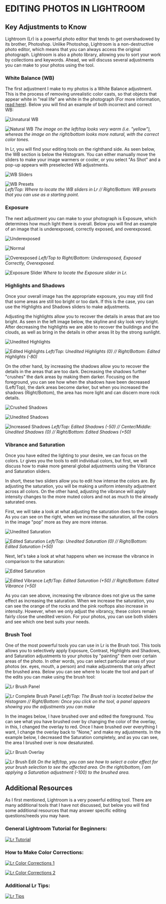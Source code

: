 # EDITING PHOTOS IN LIGHTROOM
## Key Adjustments to Know
Lightroom (Lr) is a powerful photo editor that tends to get overshadowed by its brother, Photoshop. Unlike Photoshop, Lightroom is a non-destructive photo editor, which means that you can always access the original photograph. Lightroom is also a photo library, allowing you to sort your work by collections and keywords. Ahead, we will discuss several adjustments you can make to your photos using the tool.

### White Balance (WB)
The first adjustment I make to my photos is a White Balance adjustment. This is the process of removing unrealistic color casts, so that objects that appear white in "real life" are white in the photograph (For more information, [read here](https://www.cambridgeincolour.com/tutorials/white-balance.htm)). Below you will find an example of both incorrect and correct WB:

![Unnatural WB](https://files.slack.com/files-pri/T0HTW3H0V-F012C84QZGV/unnatural.png?pub_secret=876d689647)  

![Natural WB](https://files.slack.com/files-pri/T0HTW3H0V-F0133EN6FR6/natural.png?pub_secret=7afb0caef4)
*The image on the left/top looks very warm (i.e. "yellow"), whereas the image on the right/bottom looks more natural, with the correct color tones.*

In Lr, you will find your editing tools on the righthand side. As seen below, the WB section is below the Histogram. You can either manually move the sliders to make your image warmers or cooler, or you select "As Shot" and a pop-up appears with preselected WB adjustments.

![WB Sliders](https://files.slack.com/files-pri/T0HTW3H0V-F012DRGKG5R/lr_wb_panel.png?pub_secret=be055680d0)  

![WB Presets](https://files.slack.com/files-pri/T0HTW3H0V-F012C84QZ5K/lr_wb_preset.png?pub_secret=faf3ddf0e3)  
*Left/Top: Where to locate the WB sliders in Lr // Right/Bottom: WB presets that you can use as a starting point.*

### Exposure
The next adjustment you can make to your photograph is Exposure, which determines how much light there is overall. Below you will find an example of an image that is underexposed, correctly exposed, and overexposed.

![Underexposed](https://files.slack.com/files-pri/T0HTW3H0V-F0126TX01P0/1._underexposed.png?pub_secret=ef2b6f704b)

![Normal](https://files.slack.com/files-pri/T0HTW3H0V-F012S92NTDF/2._normal.png?pub_secret=51a1c48636)

![Overexposed](https://files.slack.com/files-pri/T0HTW3H0V-F012DS8JCF5/3._overexposed.png?pub_secret=08ea45d22b)
*Left/Top to Right/Bottom: Underexposed, Exposed Correctly, Overexposed.*

![Exposure Slider](https://files.slack.com/files-pri/T0HTW3H0V-F012KR16C4U/lr_exp.png?pub_secret=ced205cc13)
*Where to locate the Exposure slider in Lr.*

### Highlights and Shadows
Once your overall image has the appropriate exposure, you may still find that some areas are still too bright or too dark. If this is the case, you can use the Highlights and Shadows sliders to make adjustments.  

Adjusting the highlights allow you to recover the details in areas that are too bright. As seen in the left image below, the skyline and sky look very bright. After decreasing the highlights we are able to recover the buildings and the clouds, as well as bring in the details in other areas lit by the strong sunlight.  

![Unedited Highlights](https://files.slack.com/files-pri/T0HTW3H0V-F012KRECYEQ/1._unedited_highlights.png?pub_secret=26c5ad5100)

![Edited Highlights](https://files.slack.com/files-pri/T0HTW3H0V-F0133FTBY8Y/2._edited_highlights.png?pub_secret=e74e853845)
*Left/Top: Unedited Highlights (0) // Right/Bottom: Edited Highlights (-80)*

On the other hand, by increasing the shadows allow you to recover the details in the areas that are too dark. Decreasing the shadows further "crushes" the dark areas by making them darker. Focusing on the foreground, you can see how when the shadows have been decreased (Left/Top), the dark areas become darker, but when you increased the shadows (Right/Bottom), the area has more light and can discern more rock details.

![Crushed Shadows](https://files.slack.com/files-pri/T0HTW3H0V-F012C9A1129/3._crunched_shadows.png?pub_secret=284d148a76)

![Unedited Shadows](https://files.slack.com/files-pri/T0HTW3H0V-F012DLFQK9Q/4._unedited_shadows.png?pub_secret=5dd42ee61f)

![Increased Shadows](https://files.slack.com/files-pri/T0HTW3H0V-F012DLFQKKL/5._increased_shadows.png?pub_secret=277bca97e8)
*Left/Top: Edited Shadows (-50) // Center/Middle: Unedited Shadows (0) // Right/Bottom: Edited Shadows (+50)*

### Vibrance and Saturation
Once you have edited the lighting to your desire, we can focus on the colors. Lr gives you the tools to edit individual colors, but first, we will discuss how to make more general global adjustments using the Vibrance and Saturation sliders.  

In short, these two sliders allow you to edit how intense the colors are. By adjusting the saturation, you will be making a uniform intensity adjustment across all colors. On the other hand, adjusting the vibrance will apply intensity changes to the more muted colors and not as much to the already saturated ones.  

First, we will take a look at what adjusting the saturation does to the image. As you can see on the right, when we increase the saturation, all the colors in the image "pop" more as they are more intense.  

![Unedited Saturation](https://files.slack.com/files-pri/T0HTW3H0V-F012KS4TR52/1._unedited.png?pub_secret=8da33813cb)

![Edited Saturation](https://files.slack.com/files-pri/T0HTW3H0V-F0133GHSQDN/3._saturation.png?pub_secret=dbc502f09b)
*Left/Top: Unedited Saturation (0) // Right/Bottom: Edited Saturation (+50)*

Next, let's take a look at what happens when we increase the vibrance in comparison to the saturation:

![Edited Saturation](https://files.slack.com/files-pri/T0HTW3H0V-F0133GHSQDN/3._saturation.png?pub_secret=dbc502f09b)

![Edited Vibrance](https://files.slack.com/files-pri/T0HTW3H0V-F012DTCACN7/2._vibrance.png?pub_secret=c577905b14)
*Left/Top: Edited Saturation (+50) // Right/Bottom: Edited Vibrance (+50)*

As you can see above, increasing the vibrance does not give us the same effect as increasing the saturation. When we increase the saturation, you can see the orange of the rocks and the pink rooftops also increase in intensity. However, when we only adjust the vibrancy, these colors remain fairly close the unedited version. For your photos, you can use both sliders and see which one best suits your needs.

### Brush Tool
One of the most powerful tools you can use in Lr is the Brush tool. This tools allows you to selectively apply Exposure, Contrast, Highlights and Shadows, and Saturation adjustments to your photos by "painting" them over certain areas of the photo. In other words, you can select particular areas of your photos (ex. eyes, mouth, a person) and make adjustments that only affect the brushed area. Below you can see where to locate the tool and part of the edits you can make using the brush tool:

![Lr Brush Panel](https://files.slack.com/files-pri/T0HTW3H0V-F0133H2084Q/1._brush_panel.png?pub_secret=bbfc895df0)

![Lr Complete Brush Panel](https://files.slack.com/files-pri/T0HTW3H0V-F012CAJJLMT/2._brush_panel_complete.png?pub_secret=f3ef80a1f0)
*Left/Top: The Brush tool is located below the Histogram // Right/Bottom: Once you click on the tool, a panel appears showing you the adjustments you can make*

In the images below, I have brushed over and edited the foreground. You can see what you have brushed over by changing the color of the overlay, in this, I changed the overlay to red. Once I have brushed over everything I want, I change the overlay back to "None," and make my adjustments. In the example below, I decreased the Saturation completely, and as you can see, the area I brushed over is now desaturated.

![Lr Brush Overlay](https://files.slack.com/files-pri/T0HTW3H0V-F011Z0562B1/3._brush_overlay.png?pub_secret=aa52668bfd)

![Lr Brush Edit](https://files.slack.com/files-pri/T0HTW3H0V-F011Z0560QP/4._brush_edit.png?pub_secret=b65a26e54f)
*On the left/top, you can see how to select a color effect for your brush selection to see the affected area. On the right/bottom, I am applying a Saturation adjustment (-100) to the brushed area.*

## Additional Resources
As I first mentioned, Lightroom is a very powerful editing tool. There are many additional tools that I have not discussed, but below you will find some additional resources that may answer specific editing questions/needs you may have.

### General Lightroom Tutorial for Beginners:

[![Lr Tutorial](http://img.youtube.com/vi/bN2jqsJgbBs/0.jpg)](https://youtu.be/bN2jqsJgbBs)

### How to Make Color Corrections:

[![Lr Color Corrections 1](http://img.youtube.com/vi/2MEx-Vs7YGg/0.jpg)](https://youtu.be/2MEx-Vs7YGg)

[![Lr Color Corrections 2](http://img.youtube.com/vi/hIoQZqVvZAo/0.jpg)](https://youtu.be/hIoQZqVvZAo)

### Additional Lr Tips: 

[![Lr Tips](http://img.youtube.com/vi/yQBGDRAYRJs/0.jpg)](https://youtu.be/yQBGDRAYRJs)
